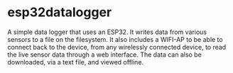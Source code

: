 # esp32datalogger
A simple data logger that uses an ESP32. It writes data from various sensors to a file on the filesystem. It also includes a WIFI-AP to be able to connect back to the device, from any wirelessly connected device, to read the live sensor data through a web interface. The data can also be downloaded, via a text file, and viewed offline.
